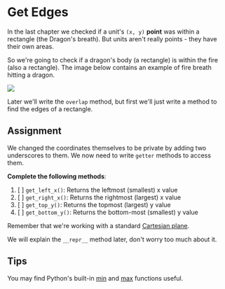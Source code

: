 # Get Edges

In the last chapter we checked if a unit's `(x, y)` **point** was within a rectangle (the Dragon's breath). But units aren't really points - they have their own areas.

So we're going to check if a dragon's body (a rectangle) is within the fire (also a rectangle). The image below contains an example of fire breath hitting a dragon.

![](https://storage.googleapis.com/qvault-webapp-dynamic-assets/course_assets/cVTThOL-530x400.png)

Later we'll write the `overlap` method, but first we'll just write a method to find the edges of a rectangle.

## Assignment

We changed the coordinates themselves to be private by adding two underscores to them. We now need to write `getter` methods to access them.

**Complete the following methods**:

1. [ ] `get_left_x()`: Returns the leftmost (smallest) x value
2. [ ] `get_right_x()`: Returns the rightmost (largest) x value
3. [ ] `get_top_y()`: Returns the topmost (largest) y value
4. [ ] `get_bottom_y()`: Returns the bottom-most (smallest) y value

Remember that we're working with a standard [Cartesian plane](https://en.wikipedia.org/wiki/Cartesian_coordinate_system).

We will explain the `__repr__` method later, don't worry too much about it.

## Tips

You may find Python's built-in [min](https://docs.python.org/3/library/functions.html#min) and [max](https://docs.python.org/3/library/functions.html#max) functions useful.
